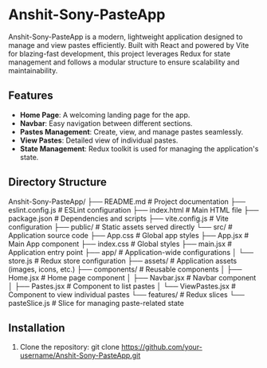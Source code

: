 # Anshit-Sony-PasteApp

Anshit-Sony-PasteApp is a modern, lightweight application designed to manage and view pastes efficiently. Built with React and powered by Vite for blazing-fast development, this project leverages Redux for state management and follows a modular structure to ensure scalability and maintainability.

## Features
- **Home Page**: A welcoming landing page for the app.
- **Navbar**: Easy navigation between different sections.
- **Pastes Management**: Create, view, and manage pastes seamlessly.
- **View Pastes**: Detailed view of individual pastes.
- **State Management**: Redux toolkit is used for managing the application's state.

## Directory Structure
Anshit-Sony-PasteApp/ ├── README.md # Project documentation ├── eslint.config.js # ESLint configuration ├── index.html # Main HTML file ├── package.json # Dependencies and scripts ├── vite.config.js # Vite configuration ├── public/ # Static assets served directly └── src/ # Application source code ├── App.css # Global app styles ├── App.jsx # Main App component ├── index.css # Global styles ├── main.jsx # Application entry point ├── app/ # Application-wide configurations │ └── store.js # Redux store configuration ├── assets/ # Application assets (images, icons, etc.) ├── components/ # Reusable components │ ├── Home.jsx # Home page component │ ├── Navbar.jsx # Navbar component │ ├── Pastes.jsx # Component to list pastes │ └── ViewPastes.jsx # Component to view individual pastes └── features/ # Redux slices └── pasteSlice.js # Slice for managing paste-related state

## Installation

1. Clone the repository:
   git clone https://github.com/your-username/Anshit-Sony-PasteApp.git
